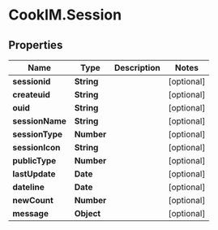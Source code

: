 # CookIM.Session

## Properties
Name | Type | Description | Notes
------------ | ------------- | ------------- | -------------
**sessionid** | **String** |  | [optional] 
**createuid** | **String** |  | [optional] 
**ouid** | **String** |  | [optional] 
**sessionName** | **String** |  | [optional] 
**sessionType** | **Number** |  | [optional] 
**sessionIcon** | **String** |  | [optional] 
**publicType** | **Number** |  | [optional] 
**lastUpdate** | **Date** |  | [optional] 
**dateline** | **Date** |  | [optional] 
**newCount** | **Number** |  | [optional] 
**message** | **Object** |  | [optional] 


